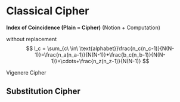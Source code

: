 
# Classical Cipher

**Index of Coincidence (Plain = Cipher)** (Notion + Computation)

without replacement
$$
l_c = \sum_{c\ \in\ \text{alphabet}}\frac{n_c(n_c-1)}{N(N-1)}=\frac{n_a(n_a-1)}{N(N-1)}+\frac{b_c(n_b-1)}{N(N-1)}+\cdots+\frac{n_z(n_z-1)}{N(N-1)}
$$

Vigenere Cipher

## Substitution Cipher


